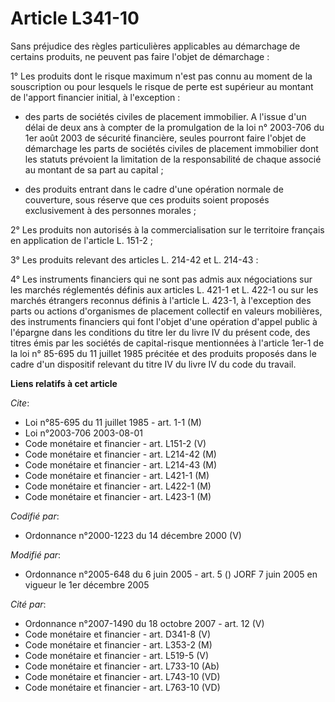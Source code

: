 # Article L341-10

Sans préjudice des règles particulières applicables au démarchage de certains produits, ne peuvent pas faire l'objet de
démarchage :

1° Les produits dont le risque maximum n'est pas connu au moment de la souscription ou pour lesquels le risque de perte est
supérieur au montant de l'apport financier initial, à l'exception :

- des parts de sociétés civiles de placement immobilier. A l'issue d'un délai de deux ans à compter de la promulgation de la
loi n° 2003-706 du 1er août 2003 de sécurité financière, seules pourront faire l'objet de démarchage les parts de sociétés
civiles de placement immobilier dont les statuts prévoient la limitation de la responsabilité de chaque associé au montant de
sa part au capital ;

- des produits entrant dans le cadre d'une opération normale de couverture, sous réserve que ces produits soient proposés
exclusivement à des personnes morales ;

2° Les produits non autorisés à la commercialisation sur le territoire français en application de l'article L. 151-2 ;

3° Les produits relevant des articles L. 214-42 et L. 214-43 :

4° Les instruments financiers qui ne sont pas admis aux négociations sur les marchés réglementés définis aux articles L.
421-1 et L. 422-1 ou sur les marchés étrangers reconnus définis à l'article L. 423-1, à l'exception des parts ou actions
d'organismes de placement collectif en valeurs mobilières, des instruments financiers qui font l'objet d'une opération
d'appel public à l'épargne dans les conditions du titre Ier du livre IV du présent code, des titres émis par les sociétés de
capital-risque mentionnées à l'article 1er-1 de la loi n° 85-695 du 11 juillet 1985 précitée et des produits proposés dans le
cadre d'un dispositif relevant du titre IV du livre IV du code du travail.

**Liens relatifs à cet article**

_Cite_:

  - Loi n°85-695 du 11 juillet 1985 - art. 1-1 (M)
  - Loi n°2003-706 2003-08-01
  - Code monétaire et financier - art. L151-2 (V)
  - Code monétaire et financier - art. L214-42 (M)
  - Code monétaire et financier - art. L214-43 (M)
  - Code monétaire et financier - art. L421-1 (M)
  - Code monétaire et financier - art. L422-1 (M)
  - Code monétaire et financier - art. L423-1 (M)

_Codifié par_:

  - Ordonnance n°2000-1223 du 14 décembre 2000 (V)

_Modifié par_:

  - Ordonnance n°2005-648 du 6 juin 2005 - art. 5 () JORF 7 juin 2005 en vigueur le 1er décembre 2005

_Cité par_:

  - Ordonnance n°2007-1490 du 18 octobre 2007 - art. 12 (V)
  - Code monétaire et financier - art. D341-8 (V)
  - Code monétaire et financier - art. L353-2 (M)
  - Code monétaire et financier - art. L519-5 (V)
  - Code monétaire et financier - art. L733-10 (Ab)
  - Code monétaire et financier - art. L743-10 (VD)
  - Code monétaire et financier - art. L763-10 (VD)
